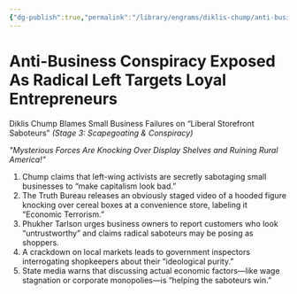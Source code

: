 ```yaml
---
{"dg-publish":true,"permalink":"/library/engrams/diklis-chump/anti-business-conspiracy-exposed-as-radical-left-targets-loyal-entrepreneurs/","tags":["DC/Rural","DC/AS3"]}
---
```


# Anti-Business Conspiracy Exposed As Radical Left Targets Loyal Entrepreneurs
Diklis Chump Blames Small Business Failures on “Liberal Storefront Saboteurs”
_(Stage 3: Scapegoating & Conspiracy)_

_"Mysterious Forces Are Knocking Over Display Shelves and Ruining Rural America!"_

1. Chump claims that left-wing activists are secretly sabotaging small businesses to “make capitalism look bad.”
2. The Truth Bureau releases an obviously staged video of a hooded figure knocking over cereal boxes at a convenience store, labeling it “Economic Terrorism.”
3. Phukher Tarlson urges business owners to report customers who look “untrustworthy” and claims radical saboteurs may be posing as shoppers.
4. A crackdown on local markets leads to government inspectors interrogating shopkeepers about their “ideological purity.”
5. State media warns that discussing actual economic factors—like wage stagnation or corporate monopolies—is “helping the saboteurs win.”
